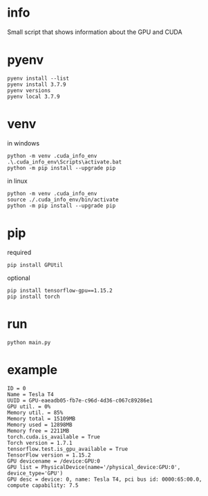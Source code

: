 # info

Small script that shows information about the GPU and CUDA

# pyenv

```
pyenv install --list
pyenv install 3.7.9
pyenv versions
pyenv local 3.7.9
```

# venv

in windows
```
python -m venv .cuda_info_env
.\.cuda_info_env\Scripts\activate.bat 
python -m pip install --upgrade pip
```

in linux
```
python -m venv .cuda_info_env
source ./.cuda_info_env/bin/activate
python -m pip install --upgrade pip
```

# pip

required
```
pip install GPUtil
```

optional
```
pip install tensorflow-gpu==1.15.2
pip install torch
```

# run

```
python main.py
```


# example 

```
ID = 0
Name = Tesla T4
UUID = GPU-eaeadb05-fb7e-c96d-4d36-c067c89286e1
GPU util. = 0%
Memory util. = 85%
Memory total = 15109MB
Memory used = 12898MB
Memory free = 2211MB
torch.cuda.is_available = True
Torch version = 1.7.1
tensorflow.test.is_gpu_available = True
TensorFlow version = 1.15.2
GPU devicename = /device:GPU:0
GPU list = PhysicalDevice(name='/physical_device:GPU:0', device_type='GPU')
GPU desc = device: 0, name: Tesla T4, pci bus id: 0000:65:00.0, compute capability: 7.5
```
